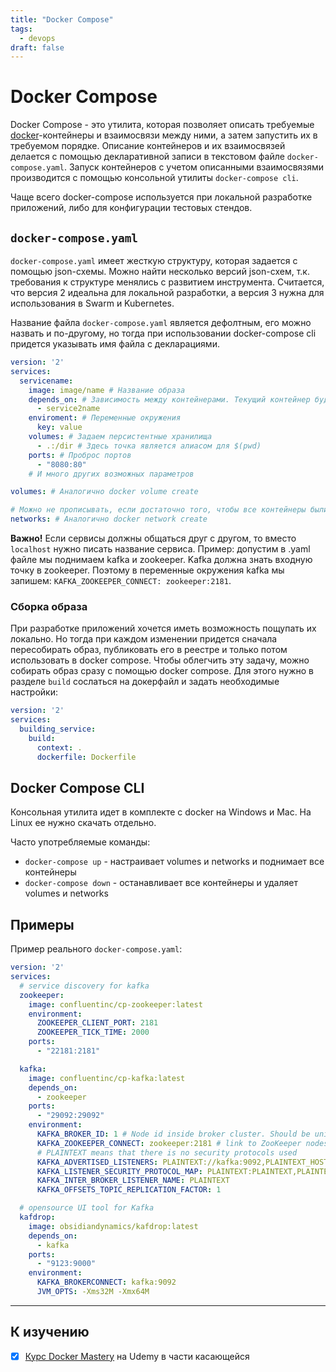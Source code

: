 ```yaml
---
title: "Docker Compose"
tags:
  - devops
draft: false
---
```


# Docker Compose

Docker Compose - это утилита, которая позволяет описать требуемые [docker](docker.md)-контейнеры и взаимосвязи между ними, а затем запустить их в требуемом порядке.
Описание контейнеров и их взаимосвязей делается с помощью декларативной записи в текстовом файле `docker-compose.yaml`.
Запуск контейнеров с учетом описанными взаимосвязями производится с помощью консольной утилиты `docker-compose cli`.

Чаще всего docker-compose используется при локальной разработке приложений, либо для конфигурации тестовых стендов.


## `docker-compose.yaml`
`docker-compose.yaml` имеет жесткую структуру, которая задается с помощью json-схемы.
Можно найти несколько версий json-схем, т.к. требования к структуре менялись с развитием инструмента.
Считается, что версия 2 идеальна для локальной разработки, а версия 3 нужна для использования в Swarm и Kubernetes.

Название файла `docker-compose.yaml` является дефолтным, его можно назвать и по-другому, но тогда при использовании docker-compose cli придется указывать имя файла с декларациями.

```yaml
version: '2'
services:
  servicename:
    image: image/name # Название образа
    depends_on: # Зависимость между контейнерами. Текущий контейнер будет запущен только после того, как поднимутся все, от кого он зависит
      - service2name
    enviroment: # Переменные окружения
      key: value
    volumes: # Задаем персистентные хранилища
      - .:/dir # Здесь точка является алиасом для $(pwd)
    ports: # Проброс портов
      - "8080:80"
    # И много других возможных параметров

volumes: # Аналогично docker volume create

# Можно не прописывать, если достаточно того, чтобы все контейнеры были в одной сети. Bridge будет создан по умолчанию
networks: # Аналогично docker network create
```

**Важно!** Если сервисы должны общаться друг с другом, то вместо `localhost` нужно писать название сервиса.
Пример: допустим в .yaml файле мы поднимаем kafka и zookeeper. Kafka должна знать входную точку в zookeeper. Поэтому в переменные окружения kafka мы запишем: `KAFKA_ZOOKEEPER_CONNECT: zookeeper:2181`.


### Сборка образа
При разработке приложений хочется иметь возможность пощупать их локально.
Но тогда при каждом изменении придется сначала пересобирать образ, публиковать его в реестре и только потом использовать в docker compose.
Чтобы облегчить эту задачу, можно собирать образ сразу с помощью docker compose.
Для этого нужно в разделе `build` сослаться на докерфайл и задать необходимые настройки:
```yaml
version: '2'
services:
  building_service:
    build: 
      context: .
      dockerfile: Dockerfile
```


## Docker Compose CLI
Консольная утилита идет в комплекте с docker на Windows и Mac. На Linux ее нужно скачать отдельно.

Часто употребляемые команды:
- `docker-compose up` - настраивает volumes и networks и поднимает все контейнеры
- `docker-compose down` - останавливает все контейнеры и удаляет volumes и networks


## Примеры

Пример реального `docker-compose.yaml`:
```yaml
version: '2'
services:
  # service discovery for kafka
  zookeeper:
    image: confluentinc/cp-zookeeper:latest
    environment:
      ZOOKEEPER_CLIENT_PORT: 2181
      ZOOKEEPER_TICK_TIME: 2000
    ports:
      - "22181:2181"

  kafka:
    image: confluentinc/cp-kafka:latest
    depends_on:
      - zookeeper
    ports:
      - "29092:29092"
    environment:
      KAFKA_BROKER_ID: 1 # Node id inside broker cluster. Should be unique for cluster
      KAFKA_ZOOKEEPER_CONNECT: zookeeper:2181 # link to ZooKeeper nodes
      # PLAINTEXT means that there is no security protocols used
      KAFKA_ADVERTISED_LISTENERS: PLAINTEXT://kafka:9092,PLAINTEXT_HOST://localhost:29092
      KAFKA_LISTENER_SECURITY_PROTOCOL_MAP: PLAINTEXT:PLAINTEXT,PLAINTEXT_HOST:PLAINTEXT
      KAFKA_INTER_BROKER_LISTENER_NAME: PLAINTEXT
      KAFKA_OFFSETS_TOPIC_REPLICATION_FACTOR: 1

  # opensource UI tool for Kafka
  kafdrop:
    image: obsidiandynamics/kafdrop:latest
    depends_on:
      - kafka
    ports:
      - "9123:9000"
    environment:
      KAFKA_BROKERCONNECT: kafka:9092
      JVM_OPTS: -Xms32M -Xmx64M
```


---
## К изучению

- [X] [Курс Docker Mastery](https://www.udemy.com/course/docker-mastery/) на Udemy в части касающейся
